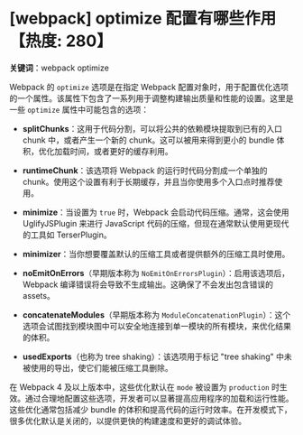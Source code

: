 # [webpack] optimize 配置有哪些作用【热度: 280】

**关键词**：webpack optimize

Webpack 的 `optimize` 选项是在指定 Webpack 配置对象时，用于配置优化选项的一个属性。该属性下包含了一系列用于调整构建输出质量和性能的设置。这里是一些 `optimize` 属性中可能包含的选项：

- **splitChunks**：这用于代码分割，可以将公共的依赖模块提取到已有的入口 chunk 中，或者产生一个新的 chunk。这可以被用来得到更小的 bundle 体积，优化加载时间，或者更好的缓存利用。

- **runtimeChunk**：该选项将 Webpack 的运行时代码分割成一个单独的 chunk。使用这个设置有利于长期缓存，并且当你使用多个入口点时推荐使用。

- **minimize**：当设置为 `true` 时，Webpack 会启动代码压缩。通常，这会使用 UglifyJSPlugin 来进行 JavaScript 代码的压缩，但现在通常默认使用更现代的工具如 TerserPlugin。

- **minimizer**：当你想要覆盖默认的压缩工具或者提供额外的压缩工具时使用。

- **noEmitOnErrors**（早期版本称为 `NoEmitOnErrorsPlugin`）：启用该选项后，Webpack 编译错误将会导致不生成输出。这确保了不会发出包含错误的 assets。

- **concatenateModules**（早期版本称为 `ModuleConcatenationPlugin`）：这个选项会试图找到模块图中可以安全地连接到单一模块的所有模块，来优化结果的体积。

- **usedExports**（也称为 tree shaking）：该选项用于标记 "tree shaking" 中未被使用的导出，使它们能被压缩工具删除。

在 Webpack 4 及以上版本中，这些优化默认在 `mode` 被设置为 `production` 时生效。通过合理地配置这些选项，开发者可以显著提高应用程序的加载和运行性能。这些优化通常包括减少 bundle 的体积和提高代码的运行时效率。在开发模式下，很多优化默认是关闭的，以提供更快的构建速度和更好的调试体验。